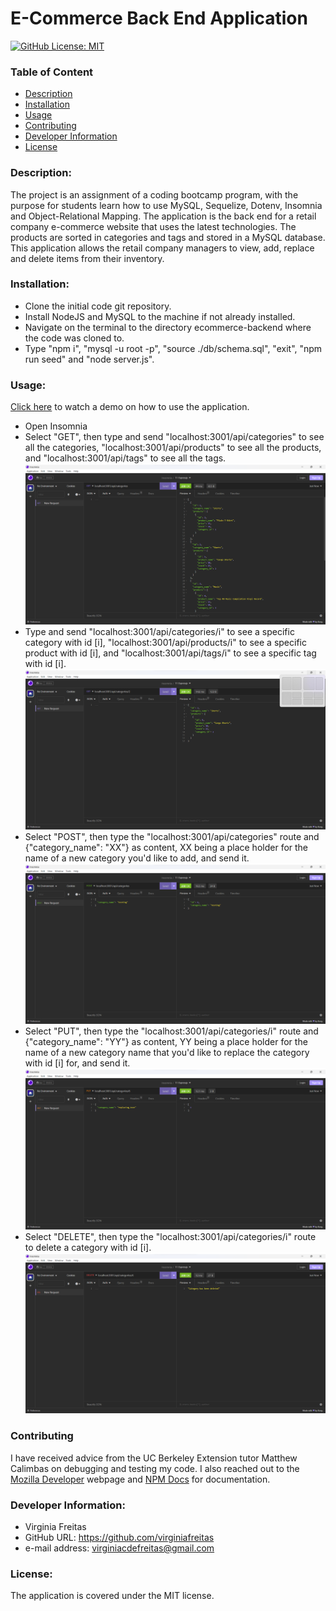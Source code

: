 # E-Commerce Back End Application
  [![GitHub License: MIT](https://img.shields.io/badge/License-MIT-blue.svg)](https://opensource.org/licenses/MIT)

  ### Table of Content
  * [Description](#description)
  * [Installation](#installation)
  * [Usage](#usage)
  * [Contributing](#contributing)
  * [Developer Information](#developer-information)
  * [License](#license)

  ### Description:
  The project is an assignment of a coding bootcamp program, with the purpose for students learn how to use MySQL, Sequelize, Dotenv, Insomnia and Object-Relational Mapping. The application is the back end for a retail company e-commerce website that uses the latest technologies. The products are sorted in categories and tags and stored in a MySQL database. This application allows the retail company managers to view, add, replace and delete items from their inventory.

  ### Installation:
  - Clone the initial code git repository.
  - Install NodeJS and MySQL to the machine if not already installed.
  - Navigate on the terminal to the directory ecommerce-backend where the code was cloned to.
  - Type "npm i", "mysql -u root -p", "source ./db/schema.sql", "exit", "npm run seed" and "node server.js".

  ### Usage:
  [Click here](https://drive.google.com/file/d/1SziOteutDfpBEBJGke5inlRudJNPsTX-/view) to watch a demo on how to use the application. 
  - Open Insomnia
  - Select "GET", then type and send "localhost:3001/api/categories" to see all the categories, "localhost:3001/api/products" to see all the products, and "localhost:3001/api/tags" to see all the tags. 
  ![screenshot](./Assets/categories_get.png)
  - Type and send "localhost:3001/api/categories/i" to see a specific category with id [i], "localhost:3001/api/products/i" to see a specific product with id [i], and "localhost:3001/api/tags/i" to see a specific tag with id [i].
  ![screenshot](./Assets/specific_category_get.png)
  - Select "POST", then type the "localhost:3001/api/categories" route and {"category_name": "XX"} as content, XX being a place holder for the name of a new category you'd like to add, and send it.
  ![screenshot](./Assets/category_post.png)
  - Select "PUT", then type the "localhost:3001/api/categories/i" route and {"category_name": "YY"} as content, YY being a place holder for the name of a new category name that you'd like to replace the category with id [i] for, and send it.
  ![screenshot](./Assets/category_put.png)
  - Select "DELETE", then type the "localhost:3001/api/categories/i" route to delete a category with id [i].
  ![screenshot](./Assets/category_delete.png)

  ### Contributing
  I have received advice from the UC Berkeley Extension tutor Matthew Calimbas on debugging and testing my code. I also reached out to the [Mozilla Developer](https://developer.mozilla.org/en-US/) webpage and [NPM Docs](https://docs.npmjs.com/) for documentation.

  ### Developer Information:
  - Virginia Freitas
  - GitHub URL: https://github.com/virginiafreitas
  - e-mail address: virginiacdefreitas@gmail.com

  ### License:
  The application is covered under the MIT license.
  
